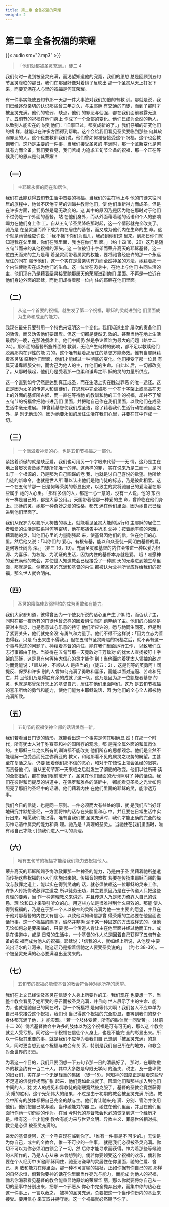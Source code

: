 ```yaml
---
title: 第二章 全备祝福的荣耀
weight: 2
---
```


# 第二章 全备祝福的荣耀
{{< audio src="2.mp3" >}}

> 「他们就都被圣灵充满。」徒二 4

我们何时一说到被圣灵充满，而渴望知道他的究竟，我们的思想
总是回顾到五旬节圣灵降临的那日。我们在那里好像对着镜子反映出
那一个圣灵从天上打发下来，而要充满在人心里的祝福是何其荣耀。

有一件事实能使五旬节那一天那一件大事迹对我们加倍的有教
训。那就是说，我们已经逐渐亲切的认识那些曾三年之久，与主耶稣
有交通的门徒，而到了那时才被圣灵充满。他们的软弱、缺点，他们
的罪恶与倔强，都在我们面前暴露无遗了。五旬节的祝福在他们身上
作成了一个全部的变化。他们巳成为全然的新人，以致别人能实在的
说到他们：「旧事已过，都变成新的了。」我们仔细的研究他们的榜
样，就能以在许多方面得到帮助。这个会给我们看见圣灵要临到那些
何其软弱罪恶的人。这个也要教训我们说，他们曾如何准备接受这个
祝福。这个也会教训我们，这乃是主要的一件事，当我们接受圣灵的
丰满时，那一个革新变化是何其有力而全备。我们要看见，我们若竭
力追求五旬节全备的祝福，那一个正在等候我们的恩典是何其荣耀！

## （一）

> 主耶稣永恒的同在和居住。

我们在此能获得五旬节生活中首要的祝福。当我们的主在地上与
他的门徒来往同居的旅程中，祂曾不厌倦辛劳的训诲并教育他们，使
他们重新得力而成圣。但是在许多方面，他们仍然是毫无改变的。这
其中的原因乃是因为祂在那时对于他们不过仍是一个外面的基督，站
在他们身外，而从外面藉着祂的话语和个人的影响竭力在他们身上作
工。自从五旬节圣灵降临那时起，这一个情形就完全改变了。祂乃是
在圣灵里而降下成为内在居住的基督，而又成为他们内在生命的生
命。这个就是祂曾经应许说：「我不撇下你们为孤儿，我必到你们这
里来。到那日你们就知道我在父里面，你们在我里面，我也在你们里
面。」（约十四 18，20）这乃是随五旬节而来的其他祝福的源头。这
一位被钉十字架而荣升高天的耶稣基督，这一位由天而来的主乃是藉
着圣灵而带着属灵的权能，要将祂曾经应许的那一个永远居住的同在
赐予他们，这一个实在是最亲切有力而全然神圣的方法，祂藉着那一
个内住使祂实在成为他们的生命。这一位曾在肉身中，在地上与他们
共同生活的主，他们现在乃是藉着圣灵接受祂那属天的荣耀进到他们
里面。不再是—位近在他们身边外面的耶稣，而他们却得着那一位内
住的耶稣在他们里面。

## （二）

> 从这一个首要的祝福，就生发了第二个祝福，耶稣的灵就进到他
> 们里面成为生命和成圣的能力。

我现在最先只要引用一个特色来证明这一个变化。我们知道主曾
屡次的责备他们的骄傲，而又劝告他们要谦卑。但这一切都是徒然无
效的。甚至当祂在地上生活最后的一晚，在那晚餐席上。他们中间仍
然是争论着谁为最大的问题（路廿二 24）。那外面的基督所施外面的
教训，无论产生何种的影响，都不足以救赎他们脱离那内在罪性的能
力的，这个唯有藉着那居住的基督方能奏效。惟有当耶稣藉着圣灵降
临到他们里面，他们才能经过一种彻底的变化。他们接受了那一位具
有属天谦卑顺服父神，而舍己为他人的主，作他们的生命。自此以
后，一切都改变了。从那时候起，他们乃是受着那一位柔和谦卑之耶
稣的灵的力量所供应。

这一个直到如今仍然是达到真正成圣，而在生活上实在胜过罪恶
的唯一途径。这正是因为太多的传道人和信徒们，在思想中完全被那
一个在十字架上或高高在天上的外面的基督所占据，而一直在等待祂
的教训和祂的工作的祝福，却并不了解五旬节的祝福曾把祂带进我们
里面，并把祂自己作在我们里面，以致他们在成圣生活中毫无进展。
神曾藉基督使我们成圣洁，除了藉着我们生活行动在祂里面之外，是
别无他法的，因为祂要永恒的居住生活在我们心里，并要在其中作成
一切。

## （三）

> 一个满溢着神爱的心，也是五旬节祝福之一部分。

紧接着骄傲的就是缺乏爱，我们也可用另一个字眼来代替——无
情，这乃是主在地上曾屡次责备祂门徒所犯唯一的罪。这两样的罪，
实在说来乃是二而一，是同出于一个根源的，乃是那为自己图谋的老
我，也就是讨自己喜悦的欲望。祂所给门徒的新命令，也就是世人所
藉以认出他们是祂门徒的标志，乃是彼此相爱。这一个在五旬节那一
日是何等荣美的彰显出来，以致主的灵将祂自己的爱浇灌在那些属乎
祂的人心里。「那许多信的人，都是一心一意的，没有一人说，他的
东西有一样是自己的，都是大家公用。」天国带着他那一种爱的生
命，曾降临在他们身上。耶稣的灵，祂那一种奇妙之爱的性格，都充
满在他们里面，因为祂自己已经进到他们里面了。

我们从保罗为以弗所人祷告的事上，就能看见圣灵大能的运行和
主耶稣的居住二者和爱的生活是联系得何等密切，他在那祷告中祈求
父神：按着祂丰盛的荣耀，藉着祂的灵，叫他们心里的力量刚强起
来，使基督因他们的信，住在他们的心里。然后他又说：「叫你们的
爱心，有根有基，能以和众圣徒一同明白基督的爱，是何等长阔高
深。」（弗三 16，19）。充满圣灵和基督的内住会带进一种以爱为根
源、为喜乐、为权能、为明证的生活，因为内住的基督本身就是爱。
哦！唯愿神的爱充满他的教会，并使世人知道教会已经接受了—种属
天的元素进到她生命里面，那就是说，倘若圣灵的充满和基督的内住
都被认为父神所曾应许给我们的祝福，那么世人就会明白。

## （四）

> 圣灵的降临使软弱惧怕的成为勇敢和有能力。

我们大家都知道，彼得曾因为一个使女所说的话心里产生了惧
怕，而否认了主，同时在那一夜所有的门徒也曾怎样的因着惧怕而逃
跑弃绝了主。他们的心诚然是要对主赤忠，也是愿意诚心乐意的持守
他们所应许的，愿与祂同生同死，但是到了紧要关头，他们就完全没
有勇气和力量了。他们不得不这样说：「因为立志为善由得我，只是
行出来由不得我。」但在五旬节圣灵降临的祝福之后，就不再有这一
个事与愿违的问题了。神藉着基督的内住，能在我们里面运行工作，
以致我们立志行事都由于祂。当彼得在五旬节那一天竟敢对千万敌对
的犹太人宣扬被钉十字架的耶稣，这是具有何等伟大信心的灵才能作
到！当他面向着犹太人领袖的敌对时而竟能说：「顺从神，不顺从人
是应当的」（徒五：2），这是何等的英勇阿！司提反、保罗和许多
别的人曾如何充满了勇敢和喜乐，而能以面对迫逼、苦难和死亡，并
且他们乃是得胜有余的成就了这一切。这乃是因为那一位凯旋者基督
的灵，也就是那曾荣升天上的基督自己，居住在他们里面阿们。这乃
是五旬节祝辐的喜乐所给的勇气和能力，使他们能为主耶稣说话，因
为他们的全心全人都被祂充满所致。

## （五）

> 五旬节的祝福使神全部的话语焕然一新。

我们若看当日门徒的情形，就能看出这一个事实是何其明确显
然！在那一个时代，所有犹太人对于弥赛亚和神的国所存的观念，都
是完全属外面的和属肉体的。主耶稣三年之久所有的训诲都不能改变
他们所存的思想观念。他们是全然不能理解一位受苦而死之弥赛亚的
教义，和祂那看不见的属灵之权势的盼望。主甚至在复活之后，仍要
因着他们那不信的恶心，和对于在悟性上领会圣经的迟钝，而责备他
们。自从五旬节那一天来临之后就发生了彻底的改变。他们以往所研
读的全部旧约，都在他们眼前敞开了。圣灵在他们里面的光也照明了
神的话语。我们在彼得和司提反的讲道中，在保罗和雅各的演辞中，
都能看见圣灵之光曾如何照亮了那旧约圣经中的话语。他们藉着内住
在他们里面的耶稣的灵，能渗透万事。

我们今日的信徒，也是同一原则。一件必须而大有益处的事，就
是我们应当好好地研究并默想圣经，一方面将神的话存在头脑里和心
中，并且要在日常生活中实行出来。唯愿我们能记得，唯有当我们被
圣灵充满时，我们才能正确的完全的经历神话语中属灵的能力和真
理。祂乃是「真理的圣灵」。当祂住在我们里面时，唯有祂自己才能
引领我们进入一切的真理。

## （六）

> 唯有五旬节的祝福才能给我们能力去祝福他人。

荣升高天的耶稣所赐予悔改赦罪那一种神圣的能力，乃是由于圣
灵藉着祂所差遣而传扬这些祝福的仆人们实施出来的。传福音的教牧
若要在传扬由耶稣而赐的悔改与赦罪之道上，能以实在得到灵魂的
话，就必须依赖这一位耶稣的灵来工作。许多人传扬悔改赦罪之道之
所以徒劳无功，其主要原因乃是在于传道人只把这些真理的要素，当
作一种道理教义来讲述，并且传道人乃是竭力倚靠人自己的诚恳、理
论和口才来吸引听众的心。用这些方法是很难得到什么果效的。那能
使人得到祝福的，乃是在于那一个人以被神的灵所充满为他一生主要
的愿望，并且在于他对那基督的内住大有信心，以致他深知确信那曾
得荣耀的主必要在他里面说话行事。这一个祝福的赐下，诚然并非拘
泥于某一种固定的方法或样式的，但他无论如何总是要来临的，只要
那—个传道人肯让主在他里面并经过他而工作。或是在讲道中，或是
日常的生活中，一个基督的仆人总是因着自己获得了五旬节全备的祝
福而成为他人的祝福。耶稣说：「信我的人，就如经上所说，从他腹
中要流出活水的江河来。祂这话乃是指着信祂之人要受圣灵说的」
（约七 38-39）。一个被圣灵充满的心必要满溢出圣灵来的。

## （七）

> 五旬节的祝福必能使基督的教会符合神对她所存的愿望。

我们在上文已经论及圣灵在信徒个人身上所要作的工。我们现在
也要想一下，当整个教会看见了她所受的呼召而被圣灵充满，并且向
世人展示了主的生命、能力，也就是祂自己的同在时，那一个祝福将
是何等伟大啊！我们各人不应单单为自己寻求接受这个祝福，我们也
当记得这个祝福的完全彰显，要等到我们的整个身体都充满了他，才
能实现。「若一个肢体受苦，所有的肢体就一同受苦」。（林前十二
26）倘若基督教会中许多的肢体以为这个祝福是可有可无的，那么这
个教会就会人受亏损。同时这—个祝福在信徒个人身上，也是不能完
全的彰显出来。所以一件极其重要的事，就是我们不应单为着我们自
己想到「被圣灵充满」的意义，同时更当想到这个祝福与教会有关
系，特别是我们自己所在的地方，和教会对全世界的职责。

为着这一个目的，我们只要回想一下五旬节那一日的清晨好了。
那时，在耶路撒冷的教会约有一百二十人，其中大多数是卑贱无学问
的渔夫、税吏、及一些卑微的妇女们，实在是一个无足轻重的集团
（徒—15）。岂知神的国度正是藉着这些卑不足道的信徒传扬而扩张
起来，他们竟如此成就了。因着他们和那些加入到他们中间的人，犹
太人的成见和异教徒的刚硬竟然被克服了，基督的圣教会竟然获得荣
耀的胜利。这个光荣伟大的结果，不过是由于初期的教会被圣灵充满
所致。教会中所有的肢体都把自己完全的献与主。他们肯让祂来充
满、分别、管治并使用他们。他们把自己献与祂，当作祂能力的器
皿。祂住在他们里面，并且在他们里面行作祂一切奇妙的作为。在当
今时代的基督教会也必须恢复到这一个经历才是。唯有这一个才能使
教会有能力来与世界文明、异教主义、罪恶世俗相对抗。教会是必须
被圣灵充满的。

亲爱的基督徒阿，这一个呼召现在临到你了。「惟有一件事是不
可少的。」无论是为你自己，或主的全教会，惟一不可少的一件事，
就是我们必须被圣灵充满。你切不可以为你必须明白领会了一切，然
后你才能寻求而获得。神为着那些等候祂的人所作的，乃是人心从来
未曾想到的。倘若你要领受这个祝福的欢乐，倘若你要在个人经历中
知道耶稣同住，祂圣洁谦卑的灵居住在你里面，祂的仁爱、舍己、勇
敢和能力在你里面，那一种不可言喻的福祉，正如你据有你自己的灵
那样的自然永恒，倘若你要神的话在你里面当作亮光与能力，而能成
为他人的祝福，倘若你渴慕看见基督的教会能重显她原始的荣耀华
丽，那么你就要将你自己从一切的恶事中分别出来，把那一个邪恶从
你心中完全抛弃出来，而集中你的热心在这一件事上，一言以蔽之，
被神的圣灵充满。总要把这一个当作你份内的基业来接受。要用信心
来支取并持守祂。这一个祝福就必然赐予你了。
